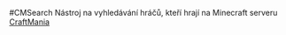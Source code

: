 #CMSearch
Nástroj na vyhledávání hráčů, kteří hrají na Minecraft serveru [CraftMania](https://craftmania.cz)

